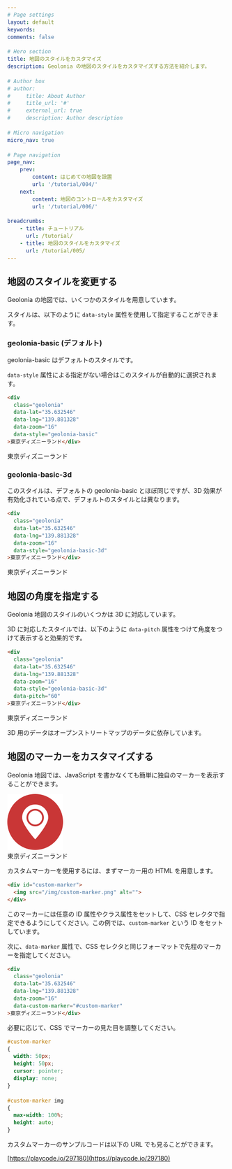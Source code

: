 ```yaml
---
# Page settings
layout: default
keywords:
comments: false

# Hero section
title: 地図のスタイルをカスタマイズ
description: Geolonia の地図のスタイルをカスタマイズする方法を紹介します。

# Author box
# author:
#     title: About Author
#     title_url: '#'
#     external_url: true
#     description: Author description

# Micro navigation
micro_nav: true

# Page navigation
page_nav:
    prev:
        content: はじめての地図を設置
        url: '/tutorial/004/'
    next:
        content: 地図のコントロールをカスタマイズ
        url: '/tutorial/006/'
        
breadcrumbs:
    - title: チュートリアル
      url: /tutorial/
    - title: 地図のスタイルをカスタマイズ
      url: /tutorial/005/
---
```


## 地図のスタイルを変更する

Geolonia の地図では、いくつかのスタイルを用意しています。

<div class="geolonia-styles"></div>

スタイルは、以下のように `data-style` 属性を使用して指定することができます。

### geolonia-basic (デフォルト)

geolonia-basic はデフォルトのスタイルです。

`data-style` 属性による指定がない場合はこのスタイルが自動的に選択されます。

```html
<div
  class="geolonia"
  data-lat="35.632546"
  data-lng="139.881328"
  data-zoom="16"
  data-style="geolonia-basic"
>東京ディズニーランド</div>
```

<div
  class="geolonia"
  data-lat="35.632546"
  data-lng="139.881328"
  data-zoom="16"
  data-style="geolonia-basic"
>東京ディズニーランド</div>

### geolonia-basic-3d

このスタイルは、デフォルトの geolonia-basic とほぼ同じですが、3D 効果が有効化されている点で、デフォルトのスタイルとは異なります。

```html
<div
  class="geolonia"
  data-lat="35.632546"
  data-lng="139.881328"
  data-zoom="16"
  data-style="geolonia-basic-3d"
>東京ディズニーランド</div>
```

<div
  class="geolonia"
  data-lat="35.632546"
  data-lng="139.881328"
  data-zoom="16"
  data-style="geolonia-basic-3d"
>東京ディズニーランド</div>

## 地図の角度を指定する

Geolonia 地図のスタイルのいくつかは 3D に対応しています。

3D に対応したスタイルでは、以下のように `data-pitch` 属性をつけて角度をつけて表示すると効果的です。

```html
<div
  class="geolonia"
  data-lat="35.632546"
  data-lng="139.881328"
  data-zoom="16"
  data-style="geolonia-basic-3d"
  data-pitch="60"
>東京ディズニーランド</div>
```

<div
  class="geolonia"
  data-lat="35.632546"
  data-lng="139.881328"
  data-zoom="16"
  data-style="geolonia-basic-3d"
  data-pitch="60"
>東京ディズニーランド</div>

3D 用のデータはオープンストリートマップのデータに依存しています。

## 地図のマーカーをカスタマイズする

Geolonia 地図では、JavaScript を書かなくても簡単に独自のマーカーを表示することができます。

<div id="custom-marker"><img src="/img/custom-marker.png" alt=""></div>

<div
  class="geolonia"
  data-lat="35.632546"
  data-lng="139.881328"
  data-zoom="16"
  data-custom-marker="#custom-marker"
>東京ディズニーランド</div>

カスタムマーカーを使用するには、まずマーカー用の HTML を用意します。

```html
<div id="custom-marker">
  <img src="/img/custom-marker.png" alt="">
</div>
```

このマーカーには任意の ID 属性やクラス属性をセットして、CSS セレクタで指定できるようにしてください。この例では、`custom-marker` という ID をセットしています。

次に、`data-marker` 属性で、CSS セレクタと同じフォーマットで先程のマーカーを指定してください。

```html
<div
  class="geolonia"
  data-lat="35.632546"
  data-lng="139.881328"
  data-zoom="16"
  data-custom-marker="#custom-marker"
>東京ディズニーランド</div>
```

必要に応じて、CSS でマーカーの見た目を調整してください。

```css
#custom-marker
{
  width: 50px;
  height: 50px;
  cursor: pointer;
  display: none;
}

#custom-marker img
{
  max-width: 100%;
  height: auto;
}
```

カスタムマーカーのサンプルコードは以下の URL でも見ることができます。

[https://playcode.io/297180](https://playcode.io/297180)
